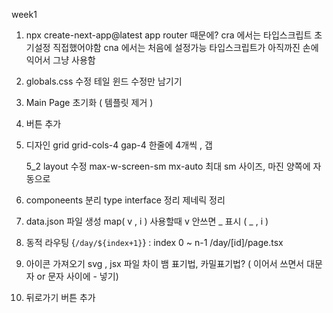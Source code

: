 week1

1. npx create-next-app@latest
   app router 때문에?
   cra 에서는 타입스크립트 초기설정 직접했어야함
   cna 에서는 처음에 설정가능
   타입스크립트가 아직까진 손에 익어서 그냥 사용함

2. globals.css 수정
   테일 윈드 수정만 남기기

3. Main Page 초기화 ( 템플릿 제거 )

4. 버튼 추가

5. 디자인
   grid grid-cols-4 gap-4
   한줄에 4개씩 , 갭

   5_2 layout 수정
   max-w-screen-sm mx-auto
   최대 sm 사이즈, 마진 양쪽에 자동으로

6. componeents 분리
   type interface 정리
   제네릭 정리

7. data.json 파일 생성
   map( v , i ) 사용할때 v 안쓰면 _ 표시 ( _ , i )

8. 동적 라우팅
   {`/day/${index+1}`} : index 0 ~ n-1
   /day/[id]/page.tsx

9. 아이콘 가져오기
   svg , jsx 파일 차이
   뱀 표기법, 카밀표기법? ( 이어서 쓰면서 대문자 or 문자 사이에 - 넣기)

10. 뒤로가기 버튼 추가
